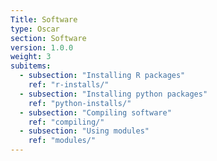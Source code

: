 ```yaml
---
Title: Software
type: Oscar
section: Software
version: 1.0.0
weight: 3
subitems:
  - subsection: "Installing R packages"
    ref: "r-installs/"
  - subsection: "Installing python packages"
    ref: "python-installs/"
  - subsection: "Compiling software"
    ref: "compiling/"
  - subsection: "Using modules"
    ref: "modules/"
---
```

